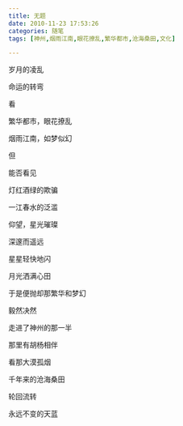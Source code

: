 ```yaml
---
title: 无题
date: 2010-11-23 17:53:26
categories: 随笔
tags: [神州,烟雨江南,眼花撩乱,繁华都市,沧海桑田,文化]

---
```

岁月的凌乱

命运的转弯

看

繁华都市，眼花撩乱

烟雨江南，如梦似幻

但

能否看见

灯红酒绿的欺骗

一江春水的泛滥

仰望，星光璀璨

深邃而遥远

星星轻快地闪

月光洒满心田

于是便抛却那繁华和梦幻

毅然决然

走进了神州的那一半

那里有胡杨相伴

看那大漠孤烟

千年来的沧海桑田

轮回流转

永远不变的天蓝